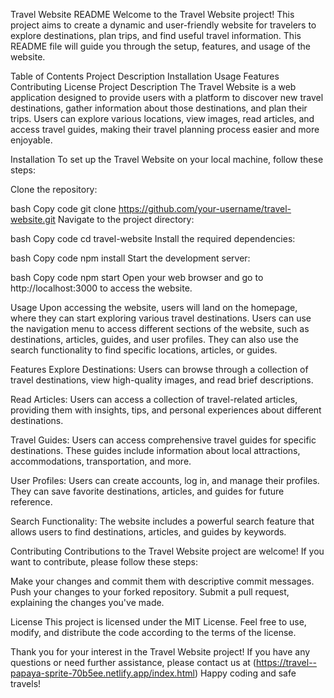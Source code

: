 Travel Website README
Welcome to the Travel Website project! This project aims to create a dynamic and user-friendly website for travelers to explore destinations, plan trips, and find useful travel information. This README file will guide you through the setup, features, and usage of the website.

Table of Contents
Project Description
Installation
Usage
Features
Contributing
License
Project Description
The Travel Website is a web application designed to provide users with a platform to discover new travel destinations, gather information about those destinations, and plan their trips. Users can explore various locations, view images, read articles, and access travel guides, making their travel planning process easier and more enjoyable.

Installation
To set up the Travel Website on your local machine, follow these steps:

Clone the repository:

bash
Copy code
git clone https://github.com/your-username/travel-website.git
Navigate to the project directory:

bash
Copy code
cd travel-website
Install the required dependencies:

bash
Copy code
npm install
Start the development server:

bash
Copy code
npm start
Open your web browser and go to http://localhost:3000 to access the website.

Usage
Upon accessing the website, users will land on the homepage, where they can start exploring various travel destinations. Users can use the navigation menu to access different sections of the website, such as destinations, articles, guides, and user profiles. They can also use the search functionality to find specific locations, articles, or guides.

Features
Explore Destinations: Users can browse through a collection of travel destinations, view high-quality images, and read brief descriptions.

Read Articles: Users can access a collection of travel-related articles, providing them with insights, tips, and personal experiences about different destinations.

Travel Guides: Users can access comprehensive travel guides for specific destinations. These guides include information about local attractions, accommodations, transportation, and more.

User Profiles: Users can create accounts, log in, and manage their profiles. They can save favorite destinations, articles, and guides for future reference.

Search Functionality: The website includes a powerful search feature that allows users to find destinations, articles, and guides by keywords.

Contributing
Contributions to the Travel Website project are welcome! If you want to contribute, please follow these steps:


Make your changes and commit them with descriptive commit messages.
Push your changes to your forked repository.
Submit a pull request, explaining the changes you've made.

License
This project is licensed under the MIT License. Feel free to use, modify, and distribute the code according to the terms of the license.

Thank you for your interest in the Travel Website project! If you have any questions or need further assistance, please contact us at (https://travel--papaya-sprite-70b5ee.netlify.app/index.html) Happy coding and safe travels!




